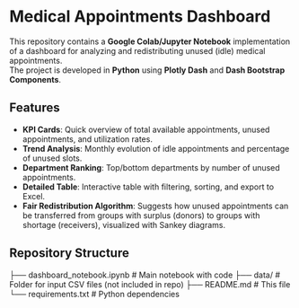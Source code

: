 # Medical Appointments Dashboard

This repository contains a **Google Colab/Jupyter Notebook** implementation of a dashboard for analyzing and redistributing unused (idle) medical appointments.  
The project is developed in **Python** using **Plotly Dash** and **Dash Bootstrap Components**.

## Features
- **KPI Cards**: Quick overview of total available appointments, unused appointments, and utilization rates.
- **Trend Analysis**: Monthly evolution of idle appointments and percentage of unused slots.
- **Department Ranking**: Top/bottom departments by number of unused appointments.
- **Detailed Table**: Interactive table with filtering, sorting, and export to Excel.
- **Fair Redistribution Algorithm**: Suggests how unused appointments can be transferred from groups with surplus (donors) to groups with shortage (receivers), visualized with Sankey diagrams.

## Repository Structure
├── dashboard_notebook.ipynb # Main notebook with code
├── data/ # Folder for input CSV files (not included in repo)
├── README.md # This file
└── requirements.txt # Python dependencies
